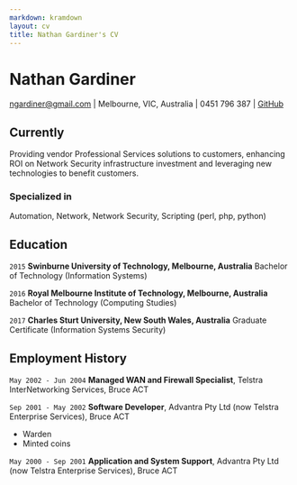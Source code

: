 ```yaml
---
markdown: kramdown
layout: cv
title: Nathan Gardiner's CV
---
```


# Nathan Gardiner

<div id="webaddress">
<a href="ngardiner@gmail.com">ngardiner@gmail.com</a>
| Melbourne, VIC, Australia | 0451 796 387
| <a href="https://ngardiner.github.io">GitHub</a>
</div>

## Currently

Providing vendor Professional Services solutions to customers, enhancing ROI on Network Security infrastructure investment and leveraging new technologies to benefit customers.

### Specialized in

Automation, Network, Network Security, Scripting (perl, php, python)

## Education

`2015`
__Swinburne University of Technology, Melbourne, Australia__ Bachelor of Technology (Information Systems)

`2016`
__Royal Melbourne Institute of Technology, Melbourne, Australia__ Bachelor of Technology (Computing Studies)

`2017`
__Charles Sturt University, New South Wales, Australia__ Graduate Certificate (Information Systems Security)

## Employment History

`May 2002 - Jun 2004`
__Managed WAN and Firewall Specialist__, Telstra InterNetworking Services, Bruce ACT

`Sep 2001 - May 2002`
__Software Developer__, Advantra Pty Ltd (now Telstra Enterprise Services), Bruce ACT

- Warden
- Minted coins

`May 2000 - Sep 2001`
__Application and System Support__, Advantra Pty Ltd (now Telstra Enterprise Services), Bruce ACT

<!-- ### Footer Last updated: April 2017 -->
